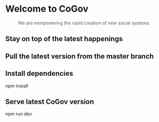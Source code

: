 # Welcome to CoGov

> We are enmpowering the rapid creation of new social systems.

## Stay on top of the latest happenings

## Pull the latest version from the master branch

## Install dependencies 
   npm install
 
## Serve latest CoGov version
   npm run dev
  
